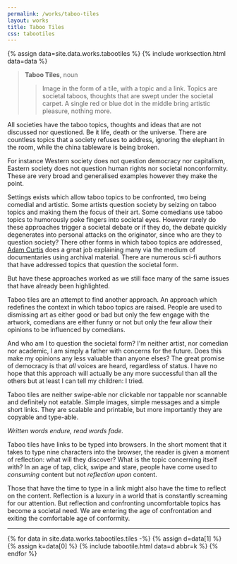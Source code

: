 ```yaml
---
permalink: /works/taboo-tiles
layout: works
title: Taboo Tiles
css: tabootiles
---
```


{% assign data=site.data.works.tabootiles %}
{% include worksection.html data=data %}

> **Taboo Tiles**, noun
>> Image in the form of a tile, with a topic and a link. Topics are societal taboos, thoughts that are swept under the societal carpet. A single red or blue dot in the middle bring artistic pleasure, nothing more.

All societies have the taboo topics, thoughts and ideas that are not discussed nor questioned. Be it life, death or the universe.  There are countless topics that a society refuses to address, ignoring the elephant in the room, while the china tableware is being broken.

For instance Western society does not question democracy nor capitalism, Eastern society does not question human rights nor societal nonconformity. These are very broad and generalised examples however they make the point.

Settings exists which allow taboo topics to be confronted, two being comedial and artistic. Some artists question society by seizing on taboo topics and making them the focus of their art. Some comedians use taboo topics to humorously poke fingers into societal eyes. However rarely do these approaches trigger a societal debate or if they do, the debate quickly degenerates into personal attacks on the originator, since who are they to question society? There other forms in which taboo topics are addressed, [Adam Curtis](https://en.wikipedia.org/wiki/Adam_Curtis) does a great job explaining many via the medium of documentaries using archival material. There are numerous sci-fi authors that have addressed topics that question the societal form.

But have these approaches worked as we still face many of the same issues that have already been highlighted.

Taboo tiles are an attempt to find another approach. An approach which redefines the context in which taboo topics are raised. People are used to dismissing art as either good or bad but only the few engage with the artwork, comedians are either funny or not but only the few allow their opinions to be influenced by comedians.

And who am I to question the societal form? I'm neither artist, nor comedian nor academic, I am simply a father with concerns for the future. Does this make my opinions any less valuable than anyone elses? The great promise of democracy is that *all* voices are heard, regardless of status. I have no hope that this approach will actually be any more successful than all the others but at least I can tell my children: I tried.

Taboo tiles are neither swipe-able nor clickable nor tappable nor scannable and definitely not eatable. Simple images, simple messages and a simple short links. They are scalable and printable, but more importantly they are copyable and type-able.

*Written words endure, read words fade.*

Taboo tiles have links to be typed into browsers. In the short moment that it takes to type nine characters into the browser, the reader is given a moment of reflection: what will they discover? What is the topic concerning itself with? In an age of tap, click, swipe and stare, people have come used to *consuming* content but not *reflection upon* content.

Those that have the time to type in a link might also have the time to reflect on the content. Reflection is a luxury in a world that is constantly screaming for our attention. But reflection and confronting uncomfortable topics has become a societal need. We are entering the age of confrontation and exiting the comfortable age of conformity.

<hr class="tabootiles"/>

{% for data in site.data.works.tabootiles.tiles -%}
  {% assign d=data[1] %}
  {% assign k=data[0] %}
  {% include tabootile.html data=d abbr=k %}
{% endfor %}

<div style="clear: both; padding-top: 15px;"></div>
